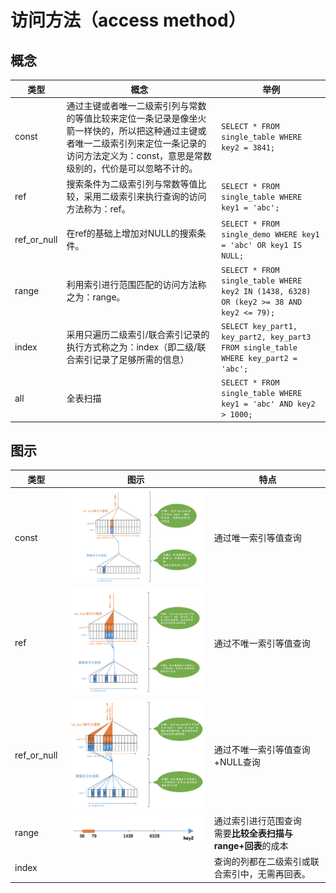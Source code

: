 # 访问方法（access method）

## 概念

| 类型        | 概念                                                         | 举例                                                         |
| ----------- | ------------------------------------------------------------ | ------------------------------------------------------------ |
| const       | 通过主键或者唯一二级索引列与常数的等值比较来定位一条记录是像坐火箭一样快的，所以把这种通过主键或者唯一二级索引列来定位一条记录的访问方法定义为：const，意思是常数级别的，代价是可以忽略不计的。 | `SELECT * FROM single_table WHERE key2 = 3841;`              |
| ref         | 搜索条件为二级索引列与常数等值比较，采用二级索引来执行查询的访问方法称为：ref。 | `SELECT * FROM single_table WHERE key1 = 'abc';`             |
| ref_or_null | 在ref的基础上增加对NULL的搜索条件。                          | `SELECT * FROM single_demo WHERE key1 = 'abc' OR key1 IS NULL;` |
| range       | 利用索引进行范围匹配的访问方法称之为：range。                | `SELECT * FROM single_table WHERE key2 IN (1438, 6328) OR (key2 >= 38 AND key2 <= 79);` |
| index       | 采用只遍历二级索引/联合索引记录的执行方式称之为：index（即二级/联合索引记录了足够所需的信息） | `SELECT key_part1, key_part2, key_part3 FROM single_table WHERE key_part2 = 'abc';` |
| all         | 全表扫描                                                     | `SELECT * FROM single_table WHERE key1 = 'abc' AND key2 > 1000;` |

## 图示

| 类型        | 图示                                                         | 特点                                                         |
| ----------- | ------------------------------------------------------------ | ------------------------------------------------------------ |
| const       | <img src="./assets/image-20241114220925831.png" alt="image-20241114220925831" style="zoom:50%;" /> | 通过唯一索引等值查询                                         |
| ref         | <img src="./assets/image-20241114221130543.png" alt="image-20241114221130543" style="zoom:50%;" /> | 通过不唯一索引等值查询                                       |
| ref_or_null | <img src="./assets/image-20241114221337817.png" alt="image-20241114221337817" style="zoom:50%;" /> | 通过不唯一索引等值查询<br />+NULL查询                        |
| range       | <img src="./assets/image-20241114221531099.png" alt="image-20241114221531099" style="zoom:50%;" /> | 通过索引进行范围查询<br />需要**比较全表扫描与range+回表**的成本 |
| index       |                                                              | 查询的列都在二级索引或联合索引中，无需再回表。               |

